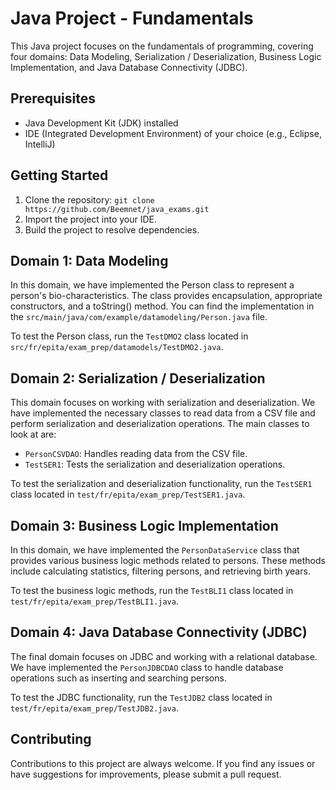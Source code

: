 # Java Project - Fundamentals

This Java project focuses on the fundamentals of programming, covering four domains: Data Modeling, Serialization / Deserialization, Business Logic Implementation, and Java Database Connectivity (JDBC).

## Prerequisites

- Java Development Kit (JDK) installed
- IDE (Integrated Development Environment) of your choice (e.g., Eclipse, IntelliJ)

## Getting Started

1. Clone the repository: `git clone https://github.com/Beemnet/java_exams.git`
2. Import the project into your IDE.
3. Build the project to resolve dependencies.

## Domain 1: Data Modeling

In this domain, we have implemented the Person class to represent a person's bio-characteristics. The class provides encapsulation, appropriate constructors, and a toString() method. You can find the implementation in the `src/main/java/com/example/datamodeling/Person.java` file.

To test the Person class, run the `TestDMO2` class located in `src/fr/epita/exam_prep/datamodels/TestDMO2.java`.

## Domain 2: Serialization / Deserialization

This domain focuses on working with serialization and deserialization. We have implemented the necessary classes to read data from a CSV file and perform serialization and deserialization operations. The main classes to look at are:

- `PersonCSVDAO`: Handles reading data from the CSV file.
- `TestSER1`: Tests the serialization and deserialization operations.

To test the serialization and deserialization functionality, run the `TestSER1` class located in `test/fr/epita/exam_prep/TestSER1.java`.

## Domain 3: Business Logic Implementation

In this domain, we have implemented the `PersonDataService` class that provides various business logic methods related to persons. These methods include calculating statistics, filtering persons, and retrieving birth years.

To test the business logic methods, run the `TestBLI1` class located in `test/fr/epita/exam_prep/TestBLI1.java`.

## Domain 4: Java Database Connectivity (JDBC)

The final domain focuses on JDBC and working with a relational database. We have implemented the `PersonJDBCDAO` class to handle database operations such as inserting and searching persons.

To test the JDBC functionality, run the `TestJDB2` class located in `test/fr/epita/exam_prep/TestJDB2.java`.

## Contributing

Contributions to this project are always welcome. If you find any issues or have suggestions for improvements, please submit a pull request.
